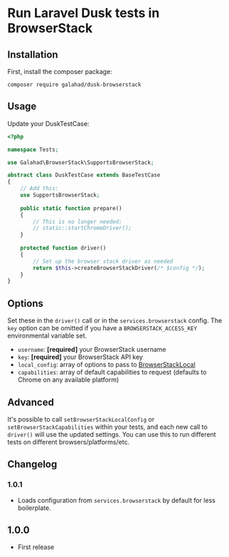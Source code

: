 # Run Laravel Dusk tests in BrowserStack

## Installation

First, install the composer package:

```
composer require galahad/dusk-browserstack
```

## Usage

Update your DuskTestCase:

```php
<?php

namespace Tests;

use Galahad\BrowserStack\SupportsBrowserStack;

abstract class DuskTestCase extends BaseTestCase
{
	// Add this:
	use SupportsBrowserStack;
	
	public static function prepare()
	{
		// This is no longer needed:
		// static::startChromeDriver();
	}
	
	protected function driver()
	{
		// Set up the browser stack driver as needed
		return $this->createBrowserStackDriver(/* $config */);
	}
}
```

## Options

Set these in the `driver()` call or in the `services.browserstack` config. The `key` option
can be omitted if you have a `BROWSERSTACK_ACCESS_KEY` environmental variable set.

- `username`: **[required]** your BrowserStack username
- `key`: **[required]** your BrowserStack API key
- `local_config`: array of options to pass to [BrowserStackLocal](https://github.com/browserstack/browserstack-local-php)
- `capabilities`: array of default capabilities to request (defaults to Chrome on any available platform)

## Advanced

It's possible to call `setBrowserStackLocalConfig` or `setBrowserStackCapabilities` within your tests,
and each new call to `driver()` will use the updated settings. You can use this to run different tests
on different browsers/platforms/etc.

## Changelog

### 1.0.1

- Loads configuration from `services.browserstack` by default for less boilerplate.

## 1.0.0

- First release
